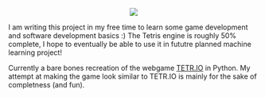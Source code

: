 <p align="center">
  <img src="https://github.com/user-attachments/assets/ea35d862-05e7-4194-8491-a9c5d58d5558" />
</p>

I am writing this project in my free time to learn some game development and software development basics :)
The Tetris engine is roughly 50% complete, I hope to eventually be able to use it in fututre planned machine learning project! 

Currently a bare bones recreation of the webgame [TETR.IO](https://tetr.io/) in Python.
My attempt at making the game look similar to TETR.IO is mainly for the sake of completness (and fun).



